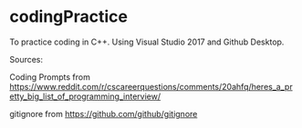 # codingPractice

To practice coding in C++. Using Visual Studio 2017 and Github Desktop. 

Sources:

Coding Prompts from https://www.reddit.com/r/cscareerquestions/comments/20ahfq/heres_a_pretty_big_list_of_programming_interview/

gitignore from https://github.com/github/gitignore
